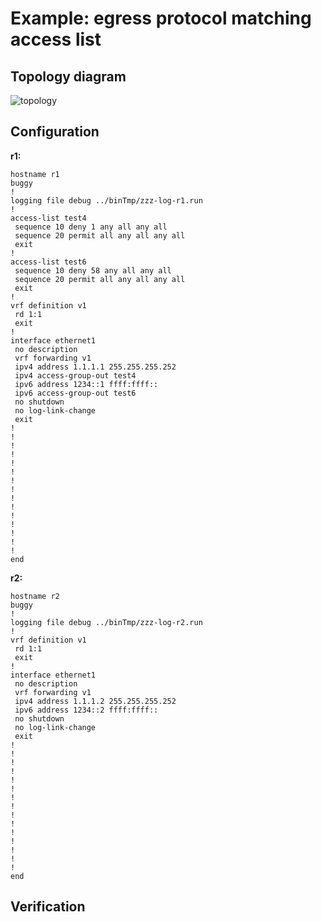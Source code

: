 # Example: egress protocol matching access list

## **Topology diagram**

![topology](/img/crypt-acl02.tst.png)

## **Configuration**

**r1:**
```
hostname r1
buggy
!
logging file debug ../binTmp/zzz-log-r1.run
!
access-list test4
 sequence 10 deny 1 any all any all
 sequence 20 permit all any all any all
 exit
!
access-list test6
 sequence 10 deny 58 any all any all
 sequence 20 permit all any all any all
 exit
!
vrf definition v1
 rd 1:1
 exit
!
interface ethernet1
 no description
 vrf forwarding v1
 ipv4 address 1.1.1.1 255.255.255.252
 ipv4 access-group-out test4
 ipv6 address 1234::1 ffff:ffff::
 ipv6 access-group-out test6
 no shutdown
 no log-link-change
 exit
!
!
!
!
!
!
!
!
!
!
!
!
!
!
!
end
```

**r2:**
```
hostname r2
buggy
!
logging file debug ../binTmp/zzz-log-r2.run
!
vrf definition v1
 rd 1:1
 exit
!
interface ethernet1
 no description
 vrf forwarding v1
 ipv4 address 1.1.1.2 255.255.255.252
 ipv6 address 1234::2 ffff:ffff::
 no shutdown
 no log-link-change
 exit
!
!
!
!
!
!
!
!
!
!
!
!
!
!
!
end
```

## **Verification**

